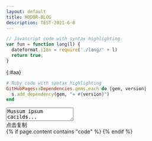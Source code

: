 ```yaml
---
layout: default
title: HODOR-BLOG
description: TEST-2021-6-8
---
```




```js
// Javascript code with syntax highlighting.
var fun = function lang(l) {
  dateformat.i18n = require('./lang/' + l)
  return true;
}
```
{:#aa}

```ruby
# Ruby code with syntax highlighting
GitHubPages::Dependencies.gems.each do |gem, version|
  s.add_dependency(gem, "= #{version}")
end
```
<textarea id="bar">Mussum ipsum cacilds...</textarea>
<!--data-clipboard-text属性的值将会被复制-->
<div id="btn" class="js-copy" data-clipboard-target="#aa">
    <span>点击复制</span>
</div>
 <script src="./clipboard.min.js"></script>
<script>
    var btn = document.getElementById('btn');
    var clipboard = new Clipboard(btn);//实例化

    //复制成功执行的回调，可选
    clipboard.on('success', function(e) {
        alert('复制成功')
    });

    //复制失败执行的回调，可选
    clipboard.on('error', function(e) {
        console.log(e);
    });
</script>
{% if page.content contains "code" %}
<script>
// get all <code> elements
var allCodeBlocksElements = $( "code" );

allCodeBlocksElements.each(function(i) {
  // add different id for each code block

  // target 
  var currentId = "codeblock" + (i + 1);
  $(this).attr('id', currentId);
     
  //trigger
  var clipButton = '<button class="btn" data-clipboard-target="#' + currentId + '"><img src="https://clipboardjs.com/assets/images/clippy.svg" width="13" alt="Copy to clipboard"></button>';
     $(this).after(clipButton);
  });
 
  new Clipboard('.btn');
</script>
{% endif %}
